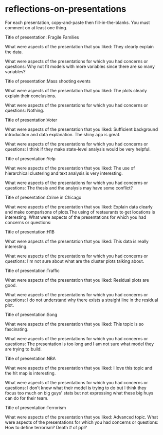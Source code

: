 # reflections-on-presentations

For each presentation, copy-and-paste then fill-in-the-blanks.  You must comment on at least one thing. 



Title of presentation: Fragile Families

What were aspects of the presentation that you liked:
They clearly explain the data.

What were aspects of the presentations for which you had concerns or questions:
Why not fit models with more variables since there are so many variables?




Title of presentation:Mass shooting events

What were aspects of the presentation that you liked:
The plots clearly explain their conclusions.

What were aspects of the presentations for which you had concerns or questions:
Nothing.




Title of presentation:Voter

What were aspects of the presentation that you liked:
Sufficient background introduction and data explanation. The shiny app is great.

What were aspects of the presentations for which you had concerns or questions:
I think if they make state-level analysis would be very helpful.


Title of presentation:Yelp

What were aspects of the presentation that you liked:
The use of hierarchical clustering and text analysis is very interesting.

What were aspects of the presentations for which you had concerns or questions:
The thesis and the analysis may have some conflict?


Title of presentation:Crime in Chicago

What were aspects of the presentation that you liked:
Explain data clearly and make comparisons of plots.The using of restaurants to get locations is interesting.
What were aspects of the presentations for which you had concerns or questions:

Title of presentation:H1B

What were aspects of the presentation that you liked: 
This data is really interesting.

What were aspects of the presentations for which you had concerns or questions:
I'm not sure about what are the cluster plots talking about.


Title of presentation:Traffic

What were aspects of the presentation that you liked:
Residual plots are good.

What were aspects of the presentations for which you had concerns or questions:
I do not understand why there exists a straight line in the residual plot.


Title of presentation:Song

What were aspects of the presentation that you liked:
This topic is so fascinating.

What were aspects of the presentations for which you had concerns or questions:
The presentation is too long and I am not sure what model they are trying to build.


Title of presentation:NBA

What were aspects of the presentation that you liked:
I love this topic and the hit map is interesting.

What were aspects of the presentations for which you had concerns or questions:
I don't know what their model is trying to do but I think they focus too much on big guys' stats but not expressing what these big huys can do for their team.



Title of presentation:Terrorism

What were aspects of the presentation that you liked:
Advanced topic.
What were aspects of the presentations for which you had concerns or questions:
How to define terrorism? Death # of ppl?

